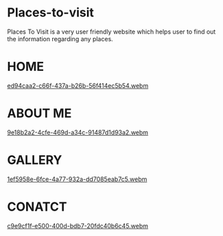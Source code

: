 # Places-to-visit

Places To Visit is a very user friendly website which helps user to find out the information regarding any places. 

# HOME 

[ed94caa2-c66f-437a-b26b-56f414ec5b54.webm](https://user-images.githubusercontent.com/87329654/213500886-a9acc990-5849-4fa1-85ad-1fe6da585e5f.webm)

# ABOUT ME 

[9e18b2a2-4cfe-469d-a34c-91487d1d93a2.webm](https://user-images.githubusercontent.com/87329654/213501945-e02fd406-0bbf-4abe-a6fa-b106ce52f265.webm)

# GALLERY 

[1ef5958e-6fce-4a77-932a-dd7085eab7c5.webm](https://user-images.githubusercontent.com/87329654/213503440-7d522709-b7e0-4b5f-a305-e27a8ce60ac1.webm)

# CONATCT 

[c9e9cf1f-e500-400d-bdb7-20fdc40b6c45.webm](https://user-images.githubusercontent.com/87329654/213503882-56833c49-d749-4b27-9099-11ffd1902829.webm)
